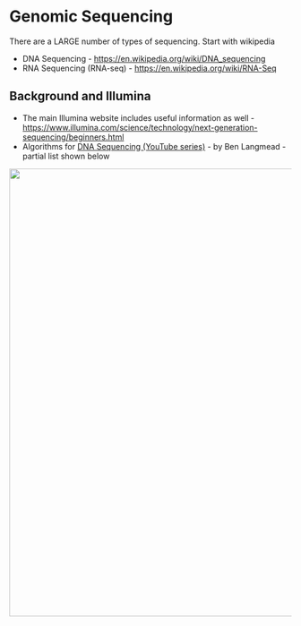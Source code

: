 # Genomic Sequencing

There are a LARGE number of types of sequencing.  Start with wikipedia  
- DNA Sequencing - https://en.wikipedia.org/wiki/DNA_sequencing
- RNA Sequencing (RNA-seq) - https://en.wikipedia.org/wiki/RNA-Seq

## Background and Illumina

- The main Illumina website includes useful information as well - https://www.illumina.com/science/technology/next-generation-sequencing/beginners.html
- Algorithms for [DNA Sequencing (YouTube series)](https://www.youtube.com/playlist?list=PL2mpR0RYFQsBiCWVJSvVAO3OJ2t7DzoHA) - by Ben Langmead - partial list shown below

<img src="https://github.com/lynnlangit/TeamTeri/blob/master/Images/DNA-series.png" width=800>
